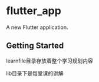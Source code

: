 # flutter_app

A new Flutter application.

## Getting Started

learnfile目录存放着整个学习规划内容

lib目录下是每堂课的讲解